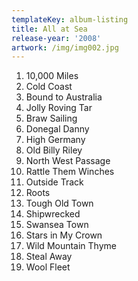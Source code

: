 ```yaml
---
templateKey: album-listing
title: All at Sea
release-year: '2008'
artwork: /img/img002.jpg
---
```

1. 10,000 Miles
2. Cold Coast
3. Bound to Australia
4. Jolly Roving Tar
5. Braw Sailing
6. Donegal Danny
7. High Germany
8. Old Billy Riley
9. North West Passage
10. Rattle Them Winches
11. Outside Track
12. Roots
13. Tough Old Town
14. Shipwrecked
15. Swansea Town
16. Stars in My Crown
17. Wild Mountain Thyme
18. Steal Away
19. Wool Fleet
